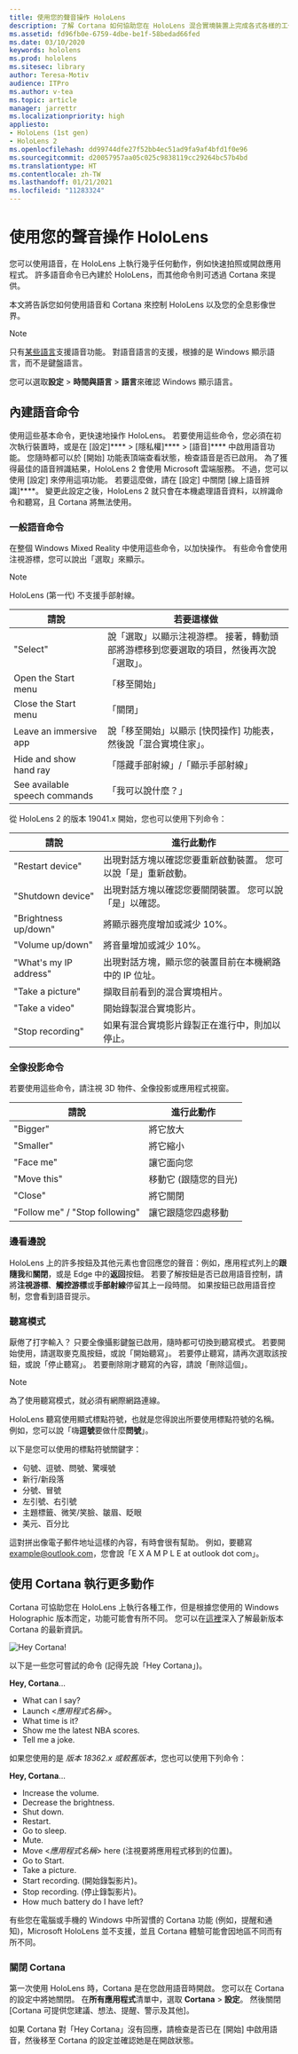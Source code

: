 ```yaml
---
title: 使用您的聲音操作 HoloLens
description: 了解 Cortana 如何協助您在 HoloLens 混合實境裝置上完成各式各樣的工作，包括語音命令、聽寫和全像投影互動。
ms.assetid: fd96fb0e-6759-4dbe-be1f-58bedad66fed
ms.date: 03/10/2020
keywords: hololens
ms.prod: hololens
ms.sitesec: library
author: Teresa-Motiv
audience: ITPro
ms.author: v-tea
ms.topic: article
manager: jarrettr
ms.localizationpriority: high
appliesto:
- HoloLens (1st gen)
- HoloLens 2
ms.openlocfilehash: dd99744dfe27f52bb4ec51ad9fa9af4bfd1f0e96
ms.sourcegitcommit: d20057957aa05c025c9838119cc29264bc57b4bd
ms.translationtype: HT
ms.contentlocale: zh-TW
ms.lasthandoff: 01/21/2021
ms.locfileid: "11283324"
---
```

# 使用您的聲音操作 HoloLens

您可以使用語音，在 HoloLens 上執行幾乎任何動作，例如快速拍照或開啟應用程式。 許多語音命令已內建於 HoloLens，而其他命令則可透過 Cortana 來提供。

本文將告訴您如何使用語音和 Cortana 來控制 HoloLens 以及您的全息影像世界。

> [!NOTE]
> 只有[某些語言](hololens2-language-support.md)支援語音功能。 對語音語言的支援，根據的是 Windows 顯示語言，而不是鍵盤語言。  
>  
> 您可以選取**設定** > **時間與語言** > **語言**來確認 Windows 顯示語言。

## 內建語音命令

使用這些基本命令，更快速地操作 HoloLens。 若要使用這些命令，您必須在初次執行裝置時，或是在 [設定]****  >  [隱私權]****  >  [語音]**** 中啟用語音功能。 您隨時都可以於 [開始] 功能表頂端查看狀態，檢查語音是否已啟用。 為了獲得最佳的語音辨識結果，HoloLens 2 會使用 Microsoft 雲端服務。 不過，您可以使用 [設定] 來停用這項功能。 若要這麼做，請在 [設定] 中關閉 [線上語音辨識]****。 變更此設定之後，HoloLens 2 就只會在本機處理語音資料，以辨識命令和聽寫，且 Cortana 將無法使用。

### 一般語音命令

在整個 Windows Mixed Reality 中使用這些命令，以加快操作。 有些命令會使用注視游標，您可以說出「選取」來顯示。

> [!NOTE]
> HoloLens (第一代) 不支援手部射線。

| 請說 | 若要這樣做 |
| - | - |
| "Select" | 說「選取」以顯示注視游標。 接著，轉動頭部將游標移到您要選取的項目，然後再次說「選取」。 |
|Open the Start menu | 「移至開始」 |
|Close the Start menu | 「關閉」 |
|Leave an immersive app | 說「移至開始」以顯示 [快閃操作] 功能表，然後說「混合實境住家」。 |
|Hide and show hand ray | 「隱藏手部射線」/「顯示手部射線」 |
|See available speech commands | 「我可以說什麼？」 |

從 HoloLens 2 的版本 19041.x 開始，您也可以使用下列命令：

| 請說 | 進行此動作 |
| - | - |
| "Restart device" | 出現對話方塊以確認您要重新啟動裝置。 您可以說「是」重新啟動。 |
| "Shutdown device" | 出現對話方塊以確認您要關閉裝置。 您可以說「是」以確認。 |
| "Brightness up/down" | 將顯示器亮度增加或減少 10%。 |
| "Volume up/down" | 將音量增加或減少 10%。 |
| "What's my IP address" | 出現對話方塊，顯示您的裝置目前在本機網路中的 IP 位址。 |
| "Take a picture" | 擷取目前看到的混合實境相片。 |
| "Take a video" | 開始錄製混合實境影片。 | 
| "Stop recording" | 如果有混合實境影片錄製正在進行中，則加以停止。 |

### 全像投影命令

若要使用這些命令，請注視 3D 物件、全像投影或應用程式視窗。

| 請說 | 進行此動作 |
| - | - |
| "Bigger" | 將它放大 |
| "Smaller" | 將它縮小 |
| "Face me" | 讓它面向您 |
| "Move this" | 移動它 (跟隨您的目光) |
| "Close" | 將它關閉 |
| "Follow me" / "Stop following" | 讓它跟隨您四處移動 |

### 邊看邊說

HoloLens 上的許多按鈕及其他元素也會回應您的聲音：例如，應用程式列上的**跟隨我**和**關閉**，或是 Edge 中的**返回**按鈕。 若要了解按鈕是否已啟用語音控制，請將**注視游標**、**觸控游標**或**手部射線**停留其上一段時間。 如果按鈕已啟用語音控制，您會看到語音提示。

### 聽寫模式

厭倦了打字輸入？ 只要全像攝影鍵盤已啟用，隨時都可切換到聽寫模式。 若要開始使用，請選取麥克風按鈕，或說「開始聽寫」。 若要停止聽寫，請再次選取該按鈕，或說「停止聽寫」。 若要刪除剛才聽寫的內容，請說「刪除這個」。 

> [!NOTE]
> 為了使用聽寫模式，就必須有網際網路連線。

HoloLens 聽寫使用顯式標點符號，也就是您得說出所要使用標點符號的名稱。 例如，您可以說「嗨**逗號**要做什麼**問號**」。

以下是您可以使用的標點符號關鍵字：

- 句號、逗號、問號、驚嘆號
- 新行/新段落
- 分號、冒號
- 左引號、右引號
- 主題標籤、微笑/笑臉、皺眉、眨眼
- 美元、百分比

這對拼出像電子郵件地址這樣的內容，有時會很有幫助。 例如，要聽寫 example@outlook.com，您會說「E X A M P L E at outlook dot com」。

## 使用 Cortana 執行更多動作

Cortana 可協助您在 HoloLens 上執行各種工作，但是根據您使用的 Windows Holographic 版本而定，功能可能會有所不同。 您可以在[這裡](https://blogs.windows.com/windowsexperience/2020/02/28/cortana-in-the-upcoming-windows-10-release-focused-on-your-productivity-with-enhanced-security-and-privacy/)深入了解最新版本 Cortana 的最新資訊。 

![Hey Cortana!](images/cortana-on-hololens.png)

以下是一些您可嘗試的命令 (記得先說「Hey Cortana」)。

**Hey, Cortana**...

- What can I say?
- Launch <*應用程式名稱*>。
- What time is it?
- Show me the latest NBA scores.
- Tell me a joke.

如果您使用的是 *版本 18362.x 或較舊版本*，您也可以使用下列命令：

**Hey, Cortana**...

- Increase the volume.
- Decrease the brightness.
- Shut down.
- Restart.
- Go to sleep.
- Mute.
- Move <*應用程式名稱*> here (注視要將應用程式移到的位置)。
- Go to Start.
- Take a picture.
- Start recording. (開始錄製影片)。
- Stop recording. (停止錄製影片)。
- How much battery do I have left?

有些您在電腦或手機的 Windows 中所習慣的 Cortana 功能 (例如，提醒和通知)，Microsoft HoloLens 並不支援，並且 Cortana 體驗可能會因地區不同而有所不同。

### 關閉 Cortana

第一次使用 HoloLens 時，Cortana 是在您啟用語音時開啟。 您可以在 Cortana 的設定中將她關閉。 在**所有應用程式**清單中，選取 **Cortana** > **設定**。 然後關閉 [Cortana 可提供您建議、想法、提醒、警示及其他]。

如果 Cortana 對「Hey Cortana」沒有回應，請檢查是否已在 [開始] 中啟用語音，然後移至 Cortana 的設定並確認她是在開啟狀態。
